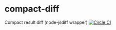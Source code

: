 # compact-diff
Compact result diff (node-jsdiff wrapper)
[![Circle CI](https://circleci.com/gh/suisho/compact-diff.svg?style=svg)](https://circleci.com/gh/suisho/compact-diff)
